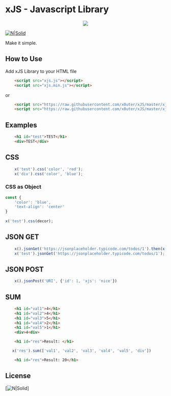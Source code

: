 # xJS - Javascript Library

<p align="center">
  <img src="https://github.com/x0uter/xJS/raw/master/assets/xjs.png"/>
</p>

[![N|Solid](https://github.com/x0uter/xJS/raw/master/assets/xjs.gif)](https://github.com/x0uter/xJS)

Make it simple.

## How to Use
Add xJS Library to your HTML file
```html
    <script src="xjs.js"></script>
    <script src="xjs.min.js"></script>
```
or
```html
    <script src="https://raw.githubusercontent.com/x0uter/xJS/master/xjs.js"></script>
    <script src="https://raw.githubusercontent.com/x0uter/xJS/master/xjs.min.js"></script>
```

## Examples

```html
    <h1 id="test">TEST</h1>
    <div>TEST</div>
```

## CSS
```js
    x('test').css('color', 'red');
    x('div').css('color', 'blue');
```

### CSS as Object
```js
const {
    'color': 'blue',
    'text-align': 'center'
}
					    
x('test').css(decor);
```

## JSON GET
```js
    x().jsonGet('https://jsonplaceholder.typicode.com/todos/1').then(x('test').add)
    x('test').jsonGet('https://jsonplaceholder.typicode.com/todos/1');
```

## JSON POST
```js
    x().jsonPost('URI', {'id': 1, 'xjs': 'nice'})
```

## SUM
```html
    <h1 id="val1">4</h1>
    <h1 id="val2">4</h1>
    <h1 id="val3">5</h1>
    <h1 id="val4">2</h1>
    <h1 id="val5">1</h1>
    <div>4<div>

    <h1 id="res">Result: </h1>
```
```js
   x('res').sum(['val1', 'val2', 'val3', 'val4', 'val5', 'div'])
```

```html
    <h1 id="res">Result: 20</h1>
```


License
----
[![N|Solid](https://cdn-images-1.medium.com/max/800/1*C87EjxGeMPrkTuVRVWVg4w.png)]